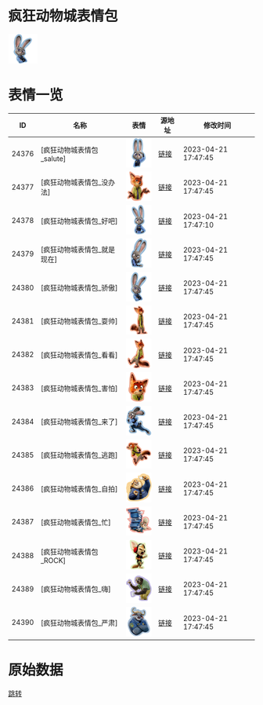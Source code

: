# 疯狂动物城表情包

<img src="./cover.png" height="60" alt="cover" />

# 表情一览

|ID|名称|表情|源地址|修改时间|
|----|----|----|----|----|
|24376|[疯狂动物城表情包_salute]|<img src="./pic/024376_%5B疯狂动物城表情包_salute%5D.png" height="60" alt="salute"/>|[链接](https://i0.hdslb.com/bfs/emote/6e0bd07aabc6d4e37636785b9f71802d08b10477.png)|2023-04-21 17:47:45|
|24377|[疯狂动物城表情包_没办法]|<img src="./pic/024377_%5B疯狂动物城表情包_没办法%5D.png" height="60" alt="没办法"/>|[链接](https://i0.hdslb.com/bfs/emote/e5191a3e18acc35ba6333ff430449f2db220a61c.png)|2023-04-21 17:47:45|
|24378|[疯狂动物城表情包_好吧]|<img src="./pic/024378_%5B疯狂动物城表情包_好吧%5D.png" height="60" alt="好吧"/>|[链接](https://i0.hdslb.com/bfs/emote/ca1f636ee5d7349784dc5b9bee6f5b18bd070316.png)|2023-04-21 17:47:10|
|24379|[疯狂动物城表情包_就是现在]|<img src="./pic/024379_%5B疯狂动物城表情包_就是现在%5D.png" height="60" alt="就是现在"/>|[链接](https://i0.hdslb.com/bfs/emote/a436a35d993909131340c047b6a1b80649f96ba7.png)|2023-04-21 17:47:45|
|24380|[疯狂动物城表情包_骄傲]|<img src="./pic/024380_%5B疯狂动物城表情包_骄傲%5D.png" height="60" alt="骄傲"/>|[链接](https://i0.hdslb.com/bfs/emote/b0475b53155bb139bf9ab57a1cd073ebed9157fa.png)|2023-04-21 17:47:45|
|24381|[疯狂动物城表情包_耍帅]|<img src="./pic/024381_%5B疯狂动物城表情包_耍帅%5D.png" height="60" alt="耍帅"/>|[链接](https://i0.hdslb.com/bfs/emote/2640c0bacf2e25f4499a230db2898a674248b2df.png)|2023-04-21 17:47:45|
|24382|[疯狂动物城表情包_看看]|<img src="./pic/024382_%5B疯狂动物城表情包_看看%5D.png" height="60" alt="看看"/>|[链接](https://i0.hdslb.com/bfs/emote/d4d4c33a91413e71dd0cf53d8733a41bdca93dc3.png)|2023-04-21 17:47:45|
|24383|[疯狂动物城表情包_害怕]|<img src="./pic/024383_%5B疯狂动物城表情包_害怕%5D.png" height="60" alt="害怕"/>|[链接](https://i0.hdslb.com/bfs/emote/88163cb411376d70f01adc2873495e6c70ac15d4.png)|2023-04-21 17:47:45|
|24384|[疯狂动物城表情包_来了]|<img src="./pic/024384_%5B疯狂动物城表情包_来了%5D.png" height="60" alt="来了"/>|[链接](https://i0.hdslb.com/bfs/emote/a7682d62d2e04580b135340bedc9c711c1b5d7c6.png)|2023-04-21 17:47:45|
|24385|[疯狂动物城表情包_逃跑]|<img src="./pic/024385_%5B疯狂动物城表情包_逃跑%5D.png" height="60" alt="逃跑"/>|[链接](https://i0.hdslb.com/bfs/emote/eeb8f6343fb26057f15ac8fbb29ec1d29f1bd1bc.png)|2023-04-21 17:47:45|
|24386|[疯狂动物城表情包_自拍]|<img src="./pic/024386_%5B疯狂动物城表情包_自拍%5D.png" height="60" alt="自拍"/>|[链接](https://i0.hdslb.com/bfs/emote/a611fa4bb59d9604c23ae0357a24413fd3347635.png)|2023-04-21 17:47:45|
|24387|[疯狂动物城表情包_忙]|<img src="./pic/024387_%5B疯狂动物城表情包_忙%5D.png" height="60" alt="忙"/>|[链接](https://i0.hdslb.com/bfs/emote/fac5dff2ca17ca5a71d0faa5655b5447051eeda1.png)|2023-04-21 17:47:45|
|24388|[疯狂动物城表情包_ROCK]|<img src="./pic/024388_%5B疯狂动物城表情包_ROCK%5D.png" height="60" alt="ROCK"/>|[链接](https://i0.hdslb.com/bfs/emote/ba8b8ce2ef23e1a54192b15f5a6c7a0b20759ad8.png)|2023-04-21 17:47:45|
|24389|[疯狂动物城表情包_嗨]|<img src="./pic/024389_%5B疯狂动物城表情包_嗨%5D.png" height="60" alt="嗨"/>|[链接](https://i0.hdslb.com/bfs/emote/dec681f3692af815b4fc464cdc3f4be0ddad2394.png)|2023-04-21 17:47:45|
|24390|[疯狂动物城表情包_严肃]|<img src="./pic/024390_%5B疯狂动物城表情包_严肃%5D.png" height="60" alt="严肃"/>|[链接](https://i0.hdslb.com/bfs/emote/9c96689410c47d8eadeb8f1658286b167067a2a8.png)|2023-04-21 17:47:45|

# 原始数据

[跳转](./raw.json)

